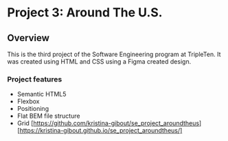 # Project 3: Around The U.S.

## Overview  
This is the third project of the Software Engineering program at TripleTen. It was created using HTML and CSS using a Figma created design.

### Project features

- Semantic HTML5
- Flexbox
- Positioning
- Flat BEM file structure
- Grid
[https://github.com/kristina-gibout/se_project_aroundtheus]
[https://kristina-gibout.github.io/se_project_aroundtheus/]
